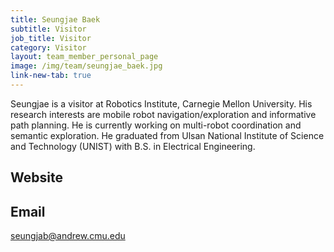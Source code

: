 ```yaml
---
title: Seungjae Baek
subtitle: Visitor
job_title: Visitor
category: Visitor
layout: team_member_personal_page
image: /img/team/seungjae_baek.jpg
link-new-tab: true
---
```


Seungjae is a visitor at Robotics Institute, Carnegie Mellon University. His research interests are mobile robot navigation/exploration and informative path planning. He is currently working on multi-robot coordination and semantic exploration. He graduated from Ulsan National Institute of Science and Technology (UNIST) with B.S. in Electrical Engineering.

## Website ##

## Email ##
seungjab@andrew.cmu.edu
